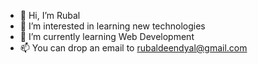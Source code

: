 - 👋 Hi, I’m Rubal
- 👀 I’m interested in learning new technologies 
- 🌱 I’m currently learning Web Development
- 📫 You can drop an email to rubaldeendyal@gmail.com

<!---
Rubal07/Rubal07 is a ✨ special ✨ repository because its `README.md` (this file) appears on your GitHub profile.
You can click the Preview link to take a look at your changes.
--->
